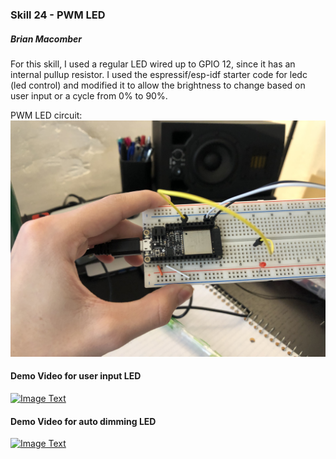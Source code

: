 ### Skill 24 - PWM LED

##### Brian Macomber

For this skill, I used a regular LED wired up to GPIO 12, since it has an internal pullup resistor. I used the espressif/esp-idf starter code for ledc (led control) and modified it to allow the brightness to change based on user input or a cycle from 0% to 90%.

PWM LED circuit:
![pic1](/skills/cluster-3/24/images/control_led_circuit.jpg)

#### Demo Video for user input LED

<a href="https://www.youtube.com/watch?feature=player_embedded&v=HnHJPFHOS8g" target="_blank">
<img src="https://img.youtube.com/vi/HnHJPFHOS8g/0.jpg" 
    alt="Image Text" 
    width="240" height="180" 
    />
</a>

#### Demo Video for auto dimming LED

<a href="https://www.youtube.com/watch?feature=player_embedded&v=u6lxwSw9X9E" target="_blank">
<img src="https://img.youtube.com/vi/u6lxwSw9X9E/0.jpg" 
    alt="Image Text" 
    width="240" height="180" 
    />
</a>
